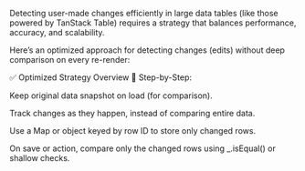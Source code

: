Detecting user-made changes efficiently in large data tables (like those powered by TanStack Table) requires a strategy that balances performance, accuracy, and scalability.

Here’s an optimized approach for detecting changes (edits) without deep comparison on every re-render:

✅ Optimized Strategy Overview
🔧 Step-by-Step:

Keep original data snapshot on load (for comparison).

Track changes as they happen, instead of comparing entire data.

Use a Map or object keyed by row ID to store only changed rows.

On save or action, compare only the changed rows using _.isEqual() or shallow checks.

